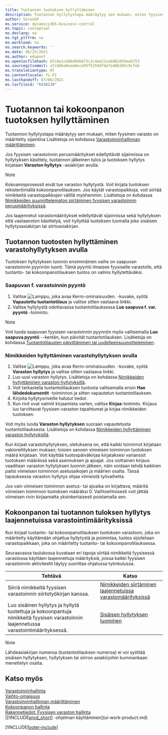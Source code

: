 ```yaml
---
title: Tuotannon tuotoksen hyllyttäminen
description: Tuotannon hyllytystapa määräytyy sen mukaan, miten fyysinen varasto on määritetty sijaintina Varaston hyllytys voidaan suorittaa seuraavilla tavoilla.
author: SorenGP
ms.service: dynamics365-business-central
ms.topic: conceptual
ms.devlang: na
ms.tgt_pltfrm: na
ms.workload: na
ms.search.keywords: ''
ms.date: 06/25/2021
ms.author: edupont
ms.openlocfilehash: 87c0a1cb86d94b673c3c4ee21ce0d62d59eeb753
ms.sourcegitcommit: a7cb0be8eae6ece95f5259d7de7a48b385c9cfeb
ms.translationtype: HT
ms.contentlocale: fi-FI
ms.lasthandoff: 07/08/2021
ms.locfileid: "6438130"
---
```

# <a name="put-away-production-or-assembly-output"></a>Tuotannon tai kokoonpanon tuotoksen hyllyttäminen

Tuotannon hyllytystapa määräytyy sen mukaan, miten fyysinen varasto on määritetty sijaintina Lisätietoja on kohdassa [Varastoinninhallinnan määrittäminen](warehouse-setup-warehouse.md).  

Jos fyysisen varastoinnin perusmääritykset edellyttävät sijainnissa on hyllytyksen käsittely, tuotannon jälkeinen tulos ja tuotoksen hyllytys kirjataan **Varaston hyllytys** -asiakirjan avulla.  

> [!NOTE]  
> Kokoamisprosessit eivät tue varaston hyllytystä. Voit kirjata tuotoksen rekisteröimällä kokoonpanotilauksen. Jos käytät varastopaikkoja, voit siirtää nimikkeitä varastopaikkojen välillä myöhemmin. Lisätietoja on kohdassa [Nimikkeiden suunnittelematon siirtäminen fyysisen varastoinnin perusmäärityksissä](warehouse-how-to-move-items-ad-hoc-in-basic-warehousing.md).  

Jos laajennetut varastomääritykset edellyttävät sijainnissa sekä hyllytyksen että vastaanoton käsittelyä, voit hyllyttää tuotoksen luomalla joko sisäisen hyllytysasiakirjan tai siirtoasiakirjan.  

## <a name="to-put-away-production-output-with-an-inventory-put-away"></a>Tuotannon tuotosten hyllyttäminen varastohyllytyksen avulla

Tuotoksen hyllytyksen luonnin ensimmäinen vaihe on saapuvan varastoinnin pyynnön luonti. Tämä pyyntö ilmaisee fyysiselle varastolle, että tuotanto- tai kokoonpanotilauksen tuotos on valmis hyllytettäväksi.

### <a name="to-create-the-inbound-warehouse-request"></a>Saapuvan f. varastoinnin pyyntö  
1.  Valitse ![Lamppu, joka avaa Kerro-ominaisuuden.](media/ui-search/search_small.png "Kerro, mitä haluat tehdä") -kuvake, syötä **Vapautettu tuotantotilaus** ja valitse sitten vastaava linkki.  
2.  Valitse hyllytystä odottavassa tuotantotilauksessa **Luo saapuva f. var. pyyntö** -toiminto.  

> [!NOTE]  
> Voit luoda saapuvan fyysisen varastoinnin pyynnön myös valitsemalla **Luo saapuva pyyntö** --kentän, kun päivität tuotantotilauksen. Lisätietoja on kohdassa [Tuotantotilausten päivittäminen tai uudelleensuunnitteleminen](production-how-to-replan-refresh-production-orders.md).  

### <a name="to-put-output-away-with-an-inventory-put-away"></a>Nimikkeiden hyllyttäminen varastohyllytyksen avulla  
1.  Valitse ![Lamppu, joka avaa Kerro-ominaisuuden.](media/ui-search/search_small.png "Kerro, mitä haluat tehdä") -kuvake, syötä **Varaston hyllytys** ja valitse sitten vastaava linkki.  
2.  Luo uusi varaston hyllytys. Lisätietoja on kohdassa [Nimikkeiden hyllyttäminen varaston hyllytyksillä](warehouse-how-to-put-items-away-with-inventory-put-aways.md).
3.  Voit tarkastella tuotantotilauksen tuotosta valitsemalla ensin **Hae lähdedokumentit** -toiminnon ja sitten vapautetun tuotantotilauksen.  
4.  Kirjoita hyllytysriveille halutut tiedot.
5.  Kun rivit ovat valmiit kirjaamista varten, valitse **Kirjaa**-toiminto. Kirjaus luo tarvittavat fyysisen varaston tapahtumat ja kirjaa nimikkeiden tuotoksen.  

Voit myös luoda **Varaston hyllytyksen** suoraan vapautetusta tuotantotilauksesta. Lisätietoja on kohdassa [Nimikkeiden hyllyttäminen varaston hyllytyksillä](warehouse-how-to-put-items-away-with-inventory-put-aways.md).  

Kun kirjaat varastohyllytyksen, oletuksena on, että kaikki toiminnot kirjataan vakioreitityksen mukaan; toisien sanoen viimeisen toiminnon tuotoksen määrä kirjataan. Voit käyttää tuotospäiväkirjaa kirjataksesi varianssit tuotoksen määrässä sekä asennuksen ja ajoajat. Jos osittainen kirjaus vaaditaan varaston hyllytyksen luonnin jälkeen, näin voidaan tehdä kaikkien paitsi viimeisen toiminnon asetusaikojen ja määrien osalta. Tässä tapauksessa varaston hyllytys ohjaa viimeistä työvaihetta.  

Jos vain viimeisen toiminnon asetus- tai ajoaika on kirjattava, määritä viimeisen toiminnon tuotoksen määräksi 0. Vaihtoehtoisesti voit jättää viimeisen rivin kirjaamatta yksinkertaisesti poistamalla sen.  

## <a name="to-put-assembly-and-production-output-away-in-advanced-warehouse-configurations"></a>Kokoonpanon tai tuotannon tuloksen hyllytys laajennetuissa varastointimäärityksissä
Kun kirjaat tuotanto- tai kokoonpanotilauksen tuotoksen varastoon, joka on määritetty käyttämään ohjattua hyllytystä ja poimintaa, tuotos sijoitetaan varastopaikkaan, joka on määritetty tuotanto- tai kokoonpanotilauksessa. 

Seuraavassa taulukossa kuvataan eri tapoja siirtää nimikkeitä fyysisessä varastossa käyttäen laajennettuja määrityksiä, joissa kaikki fyysisen varastoinnin aktiviteetit täytyy suorittaa ohjatussa työnkulussa. 

|**Tehtävä**|**Katso**|  
|------------|-------------|  
|Siirrä nimikkeitä fyysisen varastoinnin siirtotyökirjan kanssa.|[Nimikkeiden siirtäminen laajennetuissa varastomäärityksissä](warehouse-how-to-move-items-in-advanced-warehousing.md#to-move-items-with-the-warehouse-movement-worksheet)|  
|Luo sisäinen hyllytys ja hyllytä tuotettuja ja kokoonpantuja nimikkeitä fyysisen varastoinnin laajennetussa varastointimäärityksessä.|[Sisäisen hyllytyksen luominen](warehouse-how-to-create-put-aways-from-internal-put-aways.md#to-create-an-internal-put-away)|

> [!NOTE]  
> Lähdeasiakirjan numeroa (tuotantotilauksen numeroa) ei voi syöttää sisäisen hyllytyksen, hyllytyksen tai siirron asiakirjoihin kummankaan menettelyn osalta.  

## <a name="see-also"></a>Katso myös  
[Varastoinninhallinta](warehouse-manage-warehouse.md)  
[Vaihto-omaisuus](inventory-manage-inventory.md)  
[Varastoinninhallinnan määrittäminen](warehouse-setup-warehouse.md)     
[Kokoonpanon hallinta](assembly-assemble-items.md)    
[Rakennetiedot: Fyysisen varaston hallinta](design-details-warehouse-management.md)  
[[!INCLUDE[prod_short](includes/prod_short.md)] -ohjelman käyttäminen](ui-work-product.md)


[!INCLUDE[footer-include](includes/footer-banner.md)]
